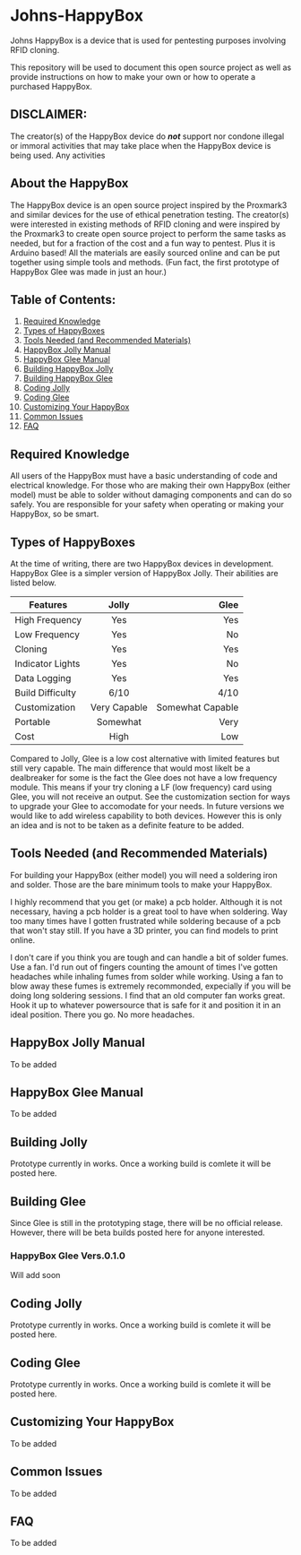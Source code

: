# Johns-HappyBox
Johns HappyBox is a device that is used for pentesting purposes involving RFID cloning.

This repository will be used to document this open source project as well as provide instructions on how to make your own or how to operate a purchased HappyBox.

## DISCLAIMER:
The creator(s) of the HappyBox device do ***not*** support nor condone illegal or immoral activities that may take place when the HappyBox device is being used. Any activities

## About the HappyBox

The HappyBox device is an open source project inspired by the Proxmark3 and similar devices for the use of ethical penetration testing. The creator(s) were interested in existing methods of RFID cloning and were inspired by the Proxmark3 to create open source project to perform the same tasks as needed, but for a fraction of the cost and a fun way to pentest. Plus it is Arduino based! All the materials are easily sourced online and can be put together using simple tools and methods. (Fun fact, the first prototype of HappyBox Glee was made in just an hour.)

## Table of Contents:

1. [Required Knowledge](https://github.com/JohnathanAlonzo/Johns-HappyBox/blob/main/README.md#required-knowledge)
2. [Types of HappyBoxes](https://github.com/JohnathanAlonzo/Johns-HappyBox/blob/main/README.md#types-of-happyboxs)
3. [Tools Needed (and Recommended Materials)](https://github.com/JohnathanAlonzo/Johns-HappyBox/blob/main/README.md#tools-needed-and-recommended-materials)
4. [HappyBox Jolly Manual](https://github.com/JohnathanAlonzo/Johns-HappyBox/blob/main/README.md#happybox-jolly-manual)
5. [HappyBox Glee Manual](https://github.com/JohnathanAlonzo/Johns-HappyBox/blob/main/README.md#happybox-glee-manual)
6. [Building HappyBox Jolly](https://github.com/JohnathanAlonzo/Johns-HappyBox/blob/main/README.md#building-jolly)
7. [Building HappyBox Glee](https://github.com/JohnathanAlonzo/Johns-HappyBox/blob/main/README.md#building-glee)
8. [Coding Jolly](https://github.com/JohnathanAlonzo/Johns-HappyBox/blob/main/README.md#coding-jolly)
9. [Coding Glee](https://github.com/JohnathanAlonzo/Johns-HappyBox/blob/main/README.md#coding-glee)
10. [Customizing Your HappyBox](https://github.com/JohnathanAlonzo/Johns-HappyBox/blob/main/README.md#customizing-your-happybox)
11. [Common Issues](https://github.com/JohnathanAlonzo/Johns-HappyBox/blob/main/README.md#common-issues)
12. [FAQ](https://github.com/JohnathanAlonzo/Johns-HappyBox/blob/main/README.md#faq)


## Required Knowledge

All users of the HappyBox must have a basic understanding of code and electrical knowledge. For those who are making their own HappyBox (either model) must be able to solder without damaging components and can do so safely. You are responsible for your safety when operating or making your HappyBox, so be smart.

## Types of HappyBoxes

At the time of writing, there are two HappyBox devices in development. HappyBox Glee is a simpler version of HappyBox Jolly. Their abilities are listed below.

| Features        | Jolly           | Glee  |
| ------------- |:-------------:| -----:|
| High Frequency      | Yes | Yes |
| Low Frequency      | Yes      |   No |
| Cloning | Yes      |    Yes |
| Indicator Lights      | Yes | No |
| Data Logging      | Yes      |   Yes |
| Build Difficulty | 6/10      |    4/10 |
| Customization      | Very Capable | Somewhat Capable |
| Portable      | Somewhat      |   Very |
| Cost | High      |    Low |

Compared to Jolly, Glee is a low cost alternative with limited features but still very capable. The main difference that would most likelt be a dealbreaker for some is the fact the Glee does not have a low frequency module. This means if your try cloning a LF (low frequency) card using Glee, you will not receive an output. See the customization section for ways to upgrade your Glee to accomodate for your needs. In future versions we would like to add wireless capability to both devices. However this is only an idea and is not to be taken as a definite feature to be added.

## Tools Needed (and Recommended Materials)

For building your HappyBox (either model) you will need a soldering iron and solder. Those are the bare minimum tools to make your HappyBox.

I highly recommend that you get (or make) a pcb holder. Although it is not necessary, having a pcb holder is a great tool to have when soldering. Way too many times have I gotten frustrated while soldering because of a pcb that won't stay still. If you have a 3D printer, you can find models to print online.

I don't care if you think you are tough and can handle a bit of solder fumes. Use a fan. I'd run out of fingers counting the amount of times I've gotten headaches while inhaling fumes from solder while working. Using a fan to blow away these fumes is extremely recommonded, expecially if you will be doing long soldering sessions. I find that an old computer fan works great. Hook it up to whatever powersource that is safe for it and position it in an ideal position. There you go. No more headaches.

## HappyBox Jolly Manual

To be added

## HappyBox Glee Manual

To be added

## Building Jolly

Prototype currently in works. Once a working build is comlete it will be posted here. 

## Building Glee

Since Glee is still in the prototyping stage, there will be no official release. However, there will be beta builds posted here for anyone interested.

### HappyBox Glee Vers.0.1.0

Will add soon

## Coding Jolly

Prototype currently in works. Once a working build is comlete it will be posted here. 

## Coding Glee

Prototype currently in works. Once a working build is comlete it will be posted here. 

## Customizing Your HappyBox

To be added

## Common Issues

To be added

## FAQ

To be added




